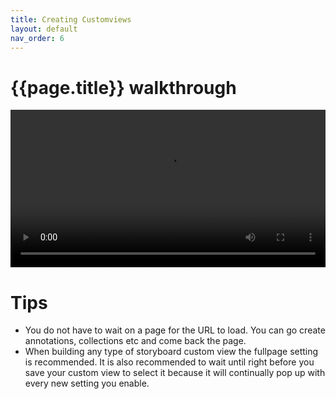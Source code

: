 ```yaml
---
title: Creating Customviews
layout: default
nav_order: 6
---
```

# {{page.title}} walkthrough

<video id="video" controls preload="metadata" width="100%">
   <source src="{{site.baseurl}}/videos/customviews.mp4" type="video/mp4">
</video>

# Tips
* You do not have to wait on a page for the URL to load. You can go create annotations, collections etc and come back the page.
* When building any type of storyboard custom view the fullpage setting is recommended. It is also recommended to wait until right before you save your custom view to select it because it will continually pop up with every new setting you enable.
